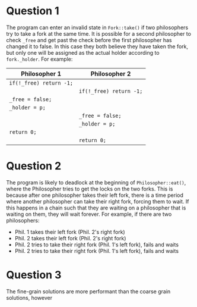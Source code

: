 # Question 1
The program can enter an invalid state in `Fork::take()` if two philosophers try to take a fork at the same time. It is possible for a second philosopher to check `_free` and get past the check before the first philosopher has changed it to false. In this case they both believe they have taken the fork, but only one will be assigned as the actual holder according to `fork._holder`. For example:

| Philosopher 1           | Philosopher 2           |
| ----------------------- | ----------------------- |
| `if(!_free) return -1;` |                         |
|                         | `if(!_free) return -1;` |
| `_free = false;`        |                         |
| `_holder = p;`          |                         |
|                         | `_free = false;`        |
|                         | `_holder = p;`          |
| `return 0;`             |                         |
|                         | `return 0;`             |

# Question 2
The program is likely to deadlock at the beginning of `Philosopher::eat()`, where the Philosopher tries to get the locks on the two forks. 
This is because after one philosopher takes their left fork, there is a time period where another philosopher can take their right fork, forcing them to wait. If this happens in a chain such that they are waiting on a philosopher that is waiting on them, they will wait forever. For example, if there are two philosophers:
- Phil. 1 takes their left fork (Phil. 2's right fork)
- Phil. 2 takes their left fork (Phil. 2's right fork)
- Phil. 2 tries to take their right fork (Phil. 1's left fork), fails and waits
- Phil. 2 tries to take their right fork (Phil. 1's left fork), fails and waits

# Question 3
The fine-grain solutions are more performant than the coarse grain solutions, however 